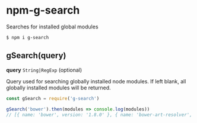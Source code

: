 # npm-g-search
Searches for installed global modules

```
$ npm i g-search
```

## gSearch(query)

**query** `String|RegExp` (optional)

Query used for searching globally installed node modules. If left blank, all globally installed modules will be returned.

```js
const gSearch = require('g-search')

gSearch('bower').then(modules => console.log(modules))
// [{ name: 'bower', version: '1.8.0' }, { name: 'bower-art-resolver', version: '2.0.8' }]
```

